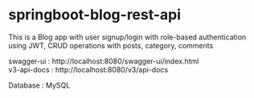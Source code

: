 # springboot-blog-rest-api
This is a Blog app with user signup/login with role-based authentication using JWT, CRUD operations with posts, category, comments

swagger-ui : http://localhost:8080/swagger-ui/index.html <br/>
v3-api-docs : http://localhost:8080/v3/api-docs

Database : MySQL